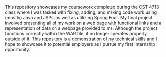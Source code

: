 This repository showcases my coursework completed during the CST 4713 class where I was tasked with fixing, adding, and making code work using (mostly) Java and JSPs, as well as utilizing Spring Boot. My final project involved presenting all of my work on a web page with functional links and a representation of data on a webpage provided to me. Although the project functions correctly within the WAR file, it no longer operates properly outside of it. This repository is a demonstration of my technical skills and I hope to showcase it to potential employers as I pursue my first internship opportunity.
